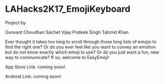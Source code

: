 # LAHacks2K17_EmojiKeyboard

Project by

Gunvant Choudhari
Sachet Vijay 
Prateek Singh
Tahmid Khan

Ever thought it takes too long to scroll through those long lists of emojis to find the right one? Or do you ever feel like you want to convey an emotion but do not know exactly which emoji  to use? Or do you just want a fun, new way to communicate? If so, welcome to EasyEmoji!

App Store Link: coming soon!

Android Link: coming soon!

